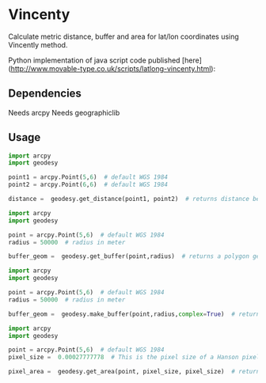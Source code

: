 # Vincenty
Calculate metric distance, buffer and area for lat/lon coordinates using Vincently method.

Python implementation of java script code published [here] (http://www.movable-type.co.uk/scripts/latlong-vincenty.html):

## Dependencies
Needs arcpy
Needs geographiclib

## Usage

```python
import arcpy
import geodesy

point1 = arcpy.Point(5,6)  # default WGS 1984
point2 = arcpy.Point(6,6)  # default WGS 1984

distance =  geodesy.get_distance(point1, point2)  # returns distance between points in meter
```

```python
import arcpy
import geodesy

point = arcpy.Point(5,6)  # default WGS 1984
radius = 50000  # radius in meter

buffer_geom =  geodesy.get_buffer(point,radius)  # returns a polygon geometry (circle)
```

```python
import arcpy
import geodesy

point = arcpy.Point(5,6)  # default WGS 1984
radius = 50000  # radius in meter

buffer_geom =  geodesy.make_buffer(point,radius,complex=True)  # returns a polygon geometry (default 50 vertexes)
```


```python
import arcpy
import geodesy

point = arcpy.Point(5,6)  # default WGS 1984
pixel_size =  0.00027777778  # This is the pixel size of a Hanson pixel

pixel_area =  geodesy.get_area(point, pixel_size, pixel_size)  # returns area of a pixel at given location
```





